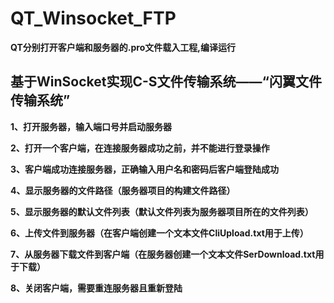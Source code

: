 # QT_Winsocket_FTP
**QT分别打开客户端和服务器的.pro文件载入工程,编译运行**

## 基于WinSocket实现C-S文件传输系统——“闪翼文件传输系统”
**1、打开服务器，输入端口号并启动服务器**

**2、打开一个客户端，在连接服务器成功之前，并不能进行登录操作**

**3、客户端成功连接服务器，正确输入用户名和密码后客户端登陆成功**

**4、显示服务器的文件路径（服务器项目的构建文件路径）**


**5、显示服务器的默认文件列表（默认文件列表为服务器项目所在的文件列表）**

**6、上传文件到服务器（在客户端创建一个文本文件CliUpload.txt用于上传）**

**7、从服务器下载文件到客户端（在服务器创建一个文本文件SerDownload.txt用于下载）**

**8、关闭客户端，需要重连服务器且重新登陆**
